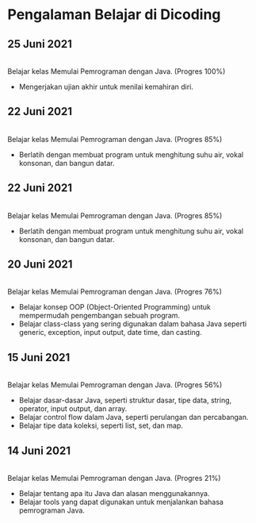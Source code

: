 # Pengalaman Belajar di Dicoding


## **25 Juni 2021**
<br>Belajar kelas Memulai Pemrograman dengan Java. (Progres 100%)
* Mengerjakan ujian akhir untuk menilai kemahiran diri.
  
## **22 Juni 2021**
<br>Belajar kelas Memulai Pemrograman dengan Java. (Progres 85%)
* Berlatih dengan membuat program untuk menghitung suhu air, vokal konsonan, dan bangun datar.

## **22 Juni 2021**
<br>Belajar kelas Memulai Pemrograman dengan Java. (Progres 85%)
* Berlatih dengan membuat program untuk menghitung suhu air, vokal konsonan, dan bangun datar.

## **20 Juni 2021**
<br>Belajar kelas Memulai Pemrograman dengan Java. (Progres 76%)
* Belajar konsep OOP (Object-Oriented Programming) untuk mempermudah pengembangan sebuah program.
* Belajar class-class yang sering digunakan dalam bahasa Java seperti generic, exception, input output, date time, dan casting.

 ## **15 Juni 2021**
<br>Belajar kelas Memulai Pemrograman dengan Java. (Progres 56%)
* Belajar dasar-dasar Java, seperti struktur dasar, tipe data, string, operator, input output, dan array.
* Belajar control flow dalam Java, seperti perulangan dan percabangan.
* Belajar tipe data koleksi, seperti list, set, dan map.

## **14 Juni 2021**
<br>Belajar kelas Memulai Pemrograman dengan Java. (Progres 21%)
* Belajar tentang apa itu Java dan alasan menggunakannya.
* Belajar tools yang dapat digunakan untuk menjalankan bahasa pemrograman Java.

